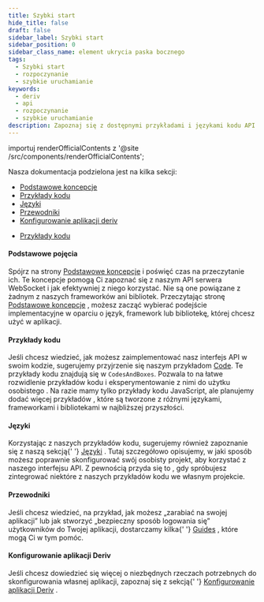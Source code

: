 ```yaml
---
title: Szybki start
hide_title: false
draft: false
sidebar_label: Szybki start
sidebar_position: 0
sidebar_class_name: element ukrycia paska bocznego
tags:
  - Szybki start
  - rozpoczynanie
  - szybkie uruchamianie
keywords:
  - deriv
  - api
  - rozpoczynanie
  - szybkie uruchamianie
description: Zapoznaj się z dostępnymi przykładami i językami kodu API Deriv oraz jak używać ich do tworzenia aplikacji handlowej.
---
```


importuj renderOfficialContents z '@site /src/components/renderOfficialContents';

Nasza dokumentacja podzielona jest na kilka sekcji:

<RenderOfficialContents>
  <ul>
    <li>
      <a href='category/core-concepts'>Podstawowe koncepcje</a>
    </li>
    <li>
      <a href='category/code-examples'>Przykłady kodu</a>
    </li>
    <li>
      <a href='category/languages'>Języki</a>
    </li>
    <li>
      <a href='category/guides'>Przewodniki</a>
    </li>
    <li>
      <a href='setting-up-a-deriv-application'>Konfigurowanie aplikacji deriv</a>
    </li>
  </ul>
  <ul>
    <li>
      <a href='category/code-examples'>Przykłady kodu</a>
    </li>
  </ul>
</RenderOfficialContents>

<RenderOfficialContents>
  <h4>Podstawowe pojęcia</h4>
</RenderOfficialContents>

<RenderOfficialContents>
    Spójrz na strony <a href='/docs/category/core-concepts'>Podstawowe koncepcje</a> i poświęć czas
    na przeczytanie ich. Te koncepcje pomogą Ci zapoznać się z naszym API serwera WebSocket
    i jak efektywniej z niego korzystać. Nie są one powiązane z żadnym z naszych frameworków ani bibliotek.
</RenderOfficialContents>

<RenderOfficialContents>
    Przeczytając stronę <a href='/docs/category/core-concepts'>Podstawowe koncepcje</a> , możesz
    zacząć wybierać podejście implementacyjne w oparciu o język, framework lub bibliotekę, której chcesz użyć w aplikacji.</RenderOfficialContents>

<h4>Przykłady kodu</h4>

Jeśli chcesz wiedzieć, jak możesz zaimplementować nasz interfejs API w swoim kodzie, sugerujemy przyjrzenie się
naszym przykładom <a href='/docs/category/code-examples'>Code</a>. Te przykłady kodu znajdują się w
`CodesAndBoxes`. Pozwala to na łatwe rozwidlenie przykładów kodu i eksperymentowanie z nimi do użytku osobistego
. Na razie mamy tylko przykłady kodu JavaScript, ale planujemy dodać więcej przykładów
, które są tworzone z różnymi językami, frameworkami i bibliotekami w najbliższej przyszłości.

<RenderOfficialContents>
  <h4>Języki</h4>
</RenderOfficialContents>

<RenderOfficialContents>
    Korzystając z naszych przykładów kodu, sugerujemy również zapoznanie się z naszą sekcją{' '}
    <a href='/docs/category/languages'>Języki</a> . Tutaj szczegółowo opisujemy, w jaki sposób
    możesz poprawnie skonfigurować swój osobisty projekt, aby korzystać z naszego interfejsu API. Z pewnością przyda się to
    , gdy spróbujesz zintegrować niektóre z naszych przykładów kodu we własnym projekcie.
</RenderOfficialContents>

<RenderOfficialContents>
  <h4>Przewodniki</h4>
</RenderOfficialContents>

<RenderOfficialContents>
    Jeśli chcesz wiedzieć, na przykład, jak możesz „zarabiać na swojej aplikacji” lub jak stworzyć
    „bezpieczny sposób logowania się” użytkowników do Twojej aplikacji, dostarczamy kilka{' '}
    <a href='/docs/category/guides'>Guides</a> , które mogą Ci w tym pomóc.
</RenderOfficialContents>

<RenderOfficialContents>
  <h4>Konfigurowanie aplikacji Deriv</h4>
</RenderOfficialContents>

<RenderOfficialContents>
    Jeśli chcesz dowiedzieć się więcej o niezbędnych rzeczach potrzebnych do skonfigurowania własnej aplikacji,
    zapoznaj się z sekcją{' '}
    <a href='/docs/setting-up-a-deriv-application'>Konfigurowanie aplikacji Deriv</a> .
</RenderOfficialContents>
